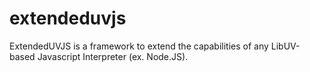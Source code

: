 # extendeduvjs
ExtendedUVJS is a framework to extend the capabilities of any LibUV-based Javascript Interpreter (ex. Node.JS).

